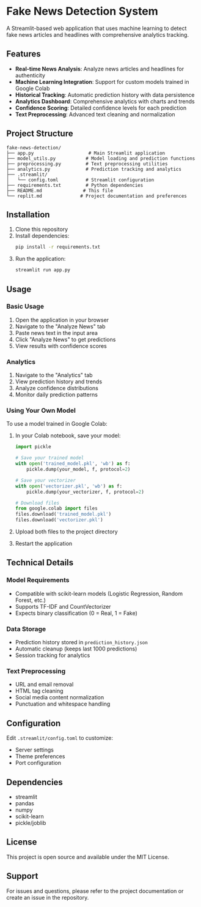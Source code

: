# Fake News Detection System

A Streamlit-based web application that uses machine learning to detect fake news articles and headlines with comprehensive analytics tracking.

## Features

- **Real-time News Analysis**: Analyze news articles and headlines for authenticity
- **Machine Learning Integration**: Support for custom models trained in Google Colab
- **Historical Tracking**: Automatic prediction history with data persistence
- **Analytics Dashboard**: Comprehensive analytics with charts and trends
- **Confidence Scoring**: Detailed confidence levels for each prediction
- **Text Preprocessing**: Advanced text cleaning and normalization

## Project Structure

```
fake-news-detection/
├── app.py                    # Main Streamlit application
├── model_utils.py           # Model loading and prediction functions
├── preprocessing.py         # Text preprocessing utilities
├── analytics.py             # Prediction tracking and analytics
├── .streamlit/
│   └── config.toml          # Streamlit configuration
├── requirements.txt         # Python dependencies
├── README.md               # This file
└── replit.md              # Project documentation and preferences
```

## Installation

1. Clone this repository
2. Install dependencies:
   ```bash
   pip install -r requirements.txt
   ```
3. Run the application:
   ```bash
   streamlit run app.py
   ```

## Usage

### Basic Usage
1. Open the application in your browser
2. Navigate to the "Analyze News" tab
3. Paste news text in the input area
4. Click "Analyze News" to get predictions
5. View results with confidence scores

### Analytics
1. Navigate to the "Analytics" tab
2. View prediction history and trends
3. Analyze confidence distributions
4. Monitor daily prediction patterns

### Using Your Own Model

To use a model trained in Google Colab:

1. In your Colab notebook, save your model:
   ```python
   import pickle
   
   # Save your trained model
   with open('trained_model.pkl', 'wb') as f:
       pickle.dump(your_model, f, protocol=2)
   
   # Save your vectorizer
   with open('vectorizer.pkl', 'wb') as f:
       pickle.dump(your_vectorizer, f, protocol=2)
   
   # Download files
   from google.colab import files
   files.download('trained_model.pkl')
   files.download('vectorizer.pkl')
   ```

2. Upload both files to the project directory
3. Restart the application

## Technical Details

### Model Requirements
- Compatible with scikit-learn models (Logistic Regression, Random Forest, etc.)
- Supports TF-IDF and CountVectorizer
- Expects binary classification (0 = Real, 1 = Fake)

### Data Storage
- Prediction history stored in `prediction_history.json`
- Automatic cleanup (keeps last 1000 predictions)
- Session tracking for analytics

### Text Preprocessing
- URL and email removal
- HTML tag cleaning
- Social media content normalization
- Punctuation and whitespace handling

## Configuration

Edit `.streamlit/config.toml` to customize:
- Server settings
- Theme preferences
- Port configuration

## Dependencies

- streamlit
- pandas
- numpy
- scikit-learn
- pickle/joblib

## License

This project is open source and available under the MIT License.

## Support

For issues and questions, please refer to the project documentation or create an issue in the repository.